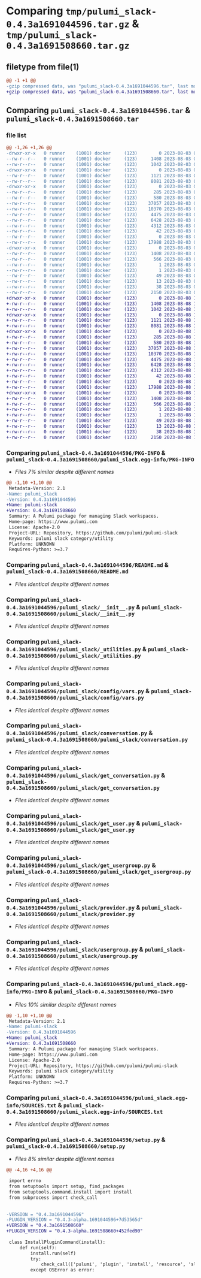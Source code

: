 # Comparing `tmp/pulumi_slack-0.4.3a1691044596.tar.gz` & `tmp/pulumi_slack-0.4.3a1691508660.tar.gz`

## filetype from file(1)

```diff
@@ -1 +1 @@
-gzip compressed data, was "pulumi_slack-0.4.3a1691044596.tar", last modified: Thu Aug  3 06:50:59 2023, max compression
+gzip compressed data, was "pulumi_slack-0.4.3a1691508660.tar", last modified: Tue Aug  8 15:35:55 2023, max compression
```

## Comparing `pulumi_slack-0.4.3a1691044596.tar` & `pulumi_slack-0.4.3a1691508660.tar`

### file list

```diff
@@ -1,26 +1,26 @@
-drwxr-xr-x   0 runner    (1001) docker     (123)        0 2023-08-03 06:50:59.193387 pulumi_slack-0.4.3a1691044596/
--rw-r--r--   0 runner    (1001) docker     (123)     1408 2023-08-03 06:50:59.193387 pulumi_slack-0.4.3a1691044596/PKG-INFO
--rw-r--r--   0 runner    (1001) docker     (123)     1042 2023-08-03 06:50:58.000000 pulumi_slack-0.4.3a1691044596/README.md
-drwxr-xr-x   0 runner    (1001) docker     (123)        0 2023-08-03 06:50:59.193387 pulumi_slack-0.4.3a1691044596/pulumi_slack/
--rw-r--r--   0 runner    (1001) docker     (123)     1121 2023-08-03 06:50:58.000000 pulumi_slack-0.4.3a1691044596/pulumi_slack/__init__.py
--rw-r--r--   0 runner    (1001) docker     (123)     8081 2023-08-03 06:50:58.000000 pulumi_slack-0.4.3a1691044596/pulumi_slack/_utilities.py
-drwxr-xr-x   0 runner    (1001) docker     (123)        0 2023-08-03 06:50:59.193387 pulumi_slack-0.4.3a1691044596/pulumi_slack/config/
--rw-r--r--   0 runner    (1001) docker     (123)      285 2023-08-03 06:50:58.000000 pulumi_slack-0.4.3a1691044596/pulumi_slack/config/__init__.py
--rw-r--r--   0 runner    (1001) docker     (123)      580 2023-08-03 06:50:58.000000 pulumi_slack-0.4.3a1691044596/pulumi_slack/config/vars.py
--rw-r--r--   0 runner    (1001) docker     (123)    37057 2023-08-03 06:50:58.000000 pulumi_slack-0.4.3a1691044596/pulumi_slack/conversation.py
--rw-r--r--   0 runner    (1001) docker     (123)    10370 2023-08-03 06:50:58.000000 pulumi_slack-0.4.3a1691044596/pulumi_slack/get_conversation.py
--rw-r--r--   0 runner    (1001) docker     (123)     4475 2023-08-03 06:50:58.000000 pulumi_slack-0.4.3a1691044596/pulumi_slack/get_user.py
--rw-r--r--   0 runner    (1001) docker     (123)     6428 2023-08-03 06:50:58.000000 pulumi_slack-0.4.3a1691044596/pulumi_slack/get_usergroup.py
--rw-r--r--   0 runner    (1001) docker     (123)     4312 2023-08-03 06:50:58.000000 pulumi_slack-0.4.3a1691044596/pulumi_slack/provider.py
--rw-r--r--   0 runner    (1001) docker     (123)       42 2023-08-03 06:50:58.000000 pulumi_slack-0.4.3a1691044596/pulumi_slack/pulumi-plugin.json
--rw-r--r--   0 runner    (1001) docker     (123)        0 2023-08-03 06:50:58.000000 pulumi_slack-0.4.3a1691044596/pulumi_slack/py.typed
--rw-r--r--   0 runner    (1001) docker     (123)    17988 2023-08-03 06:50:58.000000 pulumi_slack-0.4.3a1691044596/pulumi_slack/usergroup.py
-drwxr-xr-x   0 runner    (1001) docker     (123)        0 2023-08-03 06:50:59.193387 pulumi_slack-0.4.3a1691044596/pulumi_slack.egg-info/
--rw-r--r--   0 runner    (1001) docker     (123)     1408 2023-08-03 06:50:59.000000 pulumi_slack-0.4.3a1691044596/pulumi_slack.egg-info/PKG-INFO
--rw-r--r--   0 runner    (1001) docker     (123)      566 2023-08-03 06:50:59.000000 pulumi_slack-0.4.3a1691044596/pulumi_slack.egg-info/SOURCES.txt
--rw-r--r--   0 runner    (1001) docker     (123)        1 2023-08-03 06:50:59.000000 pulumi_slack-0.4.3a1691044596/pulumi_slack.egg-info/dependency_links.txt
--rw-r--r--   0 runner    (1001) docker     (123)        1 2023-08-03 06:50:59.000000 pulumi_slack-0.4.3a1691044596/pulumi_slack.egg-info/not-zip-safe
--rw-r--r--   0 runner    (1001) docker     (123)       49 2023-08-03 06:50:59.000000 pulumi_slack-0.4.3a1691044596/pulumi_slack.egg-info/requires.txt
--rw-r--r--   0 runner    (1001) docker     (123)       13 2023-08-03 06:50:59.000000 pulumi_slack-0.4.3a1691044596/pulumi_slack.egg-info/top_level.txt
--rw-r--r--   0 runner    (1001) docker     (123)       38 2023-08-03 06:50:59.193387 pulumi_slack-0.4.3a1691044596/setup.cfg
--rw-r--r--   0 runner    (1001) docker     (123)     2150 2023-08-03 06:50:58.000000 pulumi_slack-0.4.3a1691044596/setup.py
+drwxr-xr-x   0 runner    (1001) docker     (123)        0 2023-08-08 15:35:55.692458 pulumi_slack-0.4.3a1691508660/
+-rw-r--r--   0 runner    (1001) docker     (123)     1408 2023-08-08 15:35:55.692458 pulumi_slack-0.4.3a1691508660/PKG-INFO
+-rw-r--r--   0 runner    (1001) docker     (123)     1042 2023-08-08 15:35:55.000000 pulumi_slack-0.4.3a1691508660/README.md
+drwxr-xr-x   0 runner    (1001) docker     (123)        0 2023-08-08 15:35:55.692458 pulumi_slack-0.4.3a1691508660/pulumi_slack/
+-rw-r--r--   0 runner    (1001) docker     (123)     1121 2023-08-08 15:35:55.000000 pulumi_slack-0.4.3a1691508660/pulumi_slack/__init__.py
+-rw-r--r--   0 runner    (1001) docker     (123)     8081 2023-08-08 15:35:55.000000 pulumi_slack-0.4.3a1691508660/pulumi_slack/_utilities.py
+drwxr-xr-x   0 runner    (1001) docker     (123)        0 2023-08-08 15:35:55.692458 pulumi_slack-0.4.3a1691508660/pulumi_slack/config/
+-rw-r--r--   0 runner    (1001) docker     (123)      285 2023-08-08 15:35:55.000000 pulumi_slack-0.4.3a1691508660/pulumi_slack/config/__init__.py
+-rw-r--r--   0 runner    (1001) docker     (123)      580 2023-08-08 15:35:55.000000 pulumi_slack-0.4.3a1691508660/pulumi_slack/config/vars.py
+-rw-r--r--   0 runner    (1001) docker     (123)    37057 2023-08-08 15:35:55.000000 pulumi_slack-0.4.3a1691508660/pulumi_slack/conversation.py
+-rw-r--r--   0 runner    (1001) docker     (123)    10370 2023-08-08 15:35:55.000000 pulumi_slack-0.4.3a1691508660/pulumi_slack/get_conversation.py
+-rw-r--r--   0 runner    (1001) docker     (123)     4475 2023-08-08 15:35:55.000000 pulumi_slack-0.4.3a1691508660/pulumi_slack/get_user.py
+-rw-r--r--   0 runner    (1001) docker     (123)     6428 2023-08-08 15:35:55.000000 pulumi_slack-0.4.3a1691508660/pulumi_slack/get_usergroup.py
+-rw-r--r--   0 runner    (1001) docker     (123)     4312 2023-08-08 15:35:55.000000 pulumi_slack-0.4.3a1691508660/pulumi_slack/provider.py
+-rw-r--r--   0 runner    (1001) docker     (123)       42 2023-08-08 15:35:55.000000 pulumi_slack-0.4.3a1691508660/pulumi_slack/pulumi-plugin.json
+-rw-r--r--   0 runner    (1001) docker     (123)        0 2023-08-08 15:35:55.000000 pulumi_slack-0.4.3a1691508660/pulumi_slack/py.typed
+-rw-r--r--   0 runner    (1001) docker     (123)    17988 2023-08-08 15:35:55.000000 pulumi_slack-0.4.3a1691508660/pulumi_slack/usergroup.py
+drwxr-xr-x   0 runner    (1001) docker     (123)        0 2023-08-08 15:35:55.692458 pulumi_slack-0.4.3a1691508660/pulumi_slack.egg-info/
+-rw-r--r--   0 runner    (1001) docker     (123)     1408 2023-08-08 15:35:55.000000 pulumi_slack-0.4.3a1691508660/pulumi_slack.egg-info/PKG-INFO
+-rw-r--r--   0 runner    (1001) docker     (123)      566 2023-08-08 15:35:55.000000 pulumi_slack-0.4.3a1691508660/pulumi_slack.egg-info/SOURCES.txt
+-rw-r--r--   0 runner    (1001) docker     (123)        1 2023-08-08 15:35:55.000000 pulumi_slack-0.4.3a1691508660/pulumi_slack.egg-info/dependency_links.txt
+-rw-r--r--   0 runner    (1001) docker     (123)        1 2023-08-08 15:35:55.000000 pulumi_slack-0.4.3a1691508660/pulumi_slack.egg-info/not-zip-safe
+-rw-r--r--   0 runner    (1001) docker     (123)       49 2023-08-08 15:35:55.000000 pulumi_slack-0.4.3a1691508660/pulumi_slack.egg-info/requires.txt
+-rw-r--r--   0 runner    (1001) docker     (123)       13 2023-08-08 15:35:55.000000 pulumi_slack-0.4.3a1691508660/pulumi_slack.egg-info/top_level.txt
+-rw-r--r--   0 runner    (1001) docker     (123)       38 2023-08-08 15:35:55.692458 pulumi_slack-0.4.3a1691508660/setup.cfg
+-rw-r--r--   0 runner    (1001) docker     (123)     2150 2023-08-08 15:35:55.000000 pulumi_slack-0.4.3a1691508660/setup.py
```

### Comparing `pulumi_slack-0.4.3a1691044596/PKG-INFO` & `pulumi_slack-0.4.3a1691508660/pulumi_slack.egg-info/PKG-INFO`

 * *Files 7% similar despite different names*

```diff
@@ -1,10 +1,10 @@
 Metadata-Version: 2.1
-Name: pulumi_slack
-Version: 0.4.3a1691044596
+Name: pulumi-slack
+Version: 0.4.3a1691508660
 Summary: A Pulumi package for managing Slack workspaces.
 Home-page: https://www.pulumi.com
 License: Apache-2.0
 Project-URL: Repository, https://github.com/pulumi/pulumi-slack
 Keywords: pulumi slack category/utility
 Platform: UNKNOWN
 Requires-Python: >=3.7
```

### Comparing `pulumi_slack-0.4.3a1691044596/README.md` & `pulumi_slack-0.4.3a1691508660/README.md`

 * *Files identical despite different names*

### Comparing `pulumi_slack-0.4.3a1691044596/pulumi_slack/__init__.py` & `pulumi_slack-0.4.3a1691508660/pulumi_slack/__init__.py`

 * *Files identical despite different names*

### Comparing `pulumi_slack-0.4.3a1691044596/pulumi_slack/_utilities.py` & `pulumi_slack-0.4.3a1691508660/pulumi_slack/_utilities.py`

 * *Files identical despite different names*

### Comparing `pulumi_slack-0.4.3a1691044596/pulumi_slack/config/vars.py` & `pulumi_slack-0.4.3a1691508660/pulumi_slack/config/vars.py`

 * *Files identical despite different names*

### Comparing `pulumi_slack-0.4.3a1691044596/pulumi_slack/conversation.py` & `pulumi_slack-0.4.3a1691508660/pulumi_slack/conversation.py`

 * *Files identical despite different names*

### Comparing `pulumi_slack-0.4.3a1691044596/pulumi_slack/get_conversation.py` & `pulumi_slack-0.4.3a1691508660/pulumi_slack/get_conversation.py`

 * *Files identical despite different names*

### Comparing `pulumi_slack-0.4.3a1691044596/pulumi_slack/get_user.py` & `pulumi_slack-0.4.3a1691508660/pulumi_slack/get_user.py`

 * *Files identical despite different names*

### Comparing `pulumi_slack-0.4.3a1691044596/pulumi_slack/get_usergroup.py` & `pulumi_slack-0.4.3a1691508660/pulumi_slack/get_usergroup.py`

 * *Files identical despite different names*

### Comparing `pulumi_slack-0.4.3a1691044596/pulumi_slack/provider.py` & `pulumi_slack-0.4.3a1691508660/pulumi_slack/provider.py`

 * *Files identical despite different names*

### Comparing `pulumi_slack-0.4.3a1691044596/pulumi_slack/usergroup.py` & `pulumi_slack-0.4.3a1691508660/pulumi_slack/usergroup.py`

 * *Files identical despite different names*

### Comparing `pulumi_slack-0.4.3a1691044596/pulumi_slack.egg-info/PKG-INFO` & `pulumi_slack-0.4.3a1691508660/PKG-INFO`

 * *Files 10% similar despite different names*

```diff
@@ -1,10 +1,10 @@
 Metadata-Version: 2.1
-Name: pulumi-slack
-Version: 0.4.3a1691044596
+Name: pulumi_slack
+Version: 0.4.3a1691508660
 Summary: A Pulumi package for managing Slack workspaces.
 Home-page: https://www.pulumi.com
 License: Apache-2.0
 Project-URL: Repository, https://github.com/pulumi/pulumi-slack
 Keywords: pulumi slack category/utility
 Platform: UNKNOWN
 Requires-Python: >=3.7
```

### Comparing `pulumi_slack-0.4.3a1691044596/pulumi_slack.egg-info/SOURCES.txt` & `pulumi_slack-0.4.3a1691508660/pulumi_slack.egg-info/SOURCES.txt`

 * *Files identical despite different names*

### Comparing `pulumi_slack-0.4.3a1691044596/setup.py` & `pulumi_slack-0.4.3a1691508660/setup.py`

 * *Files 8% similar despite different names*

```diff
@@ -4,16 +4,16 @@
 
 import errno
 from setuptools import setup, find_packages
 from setuptools.command.install import install
 from subprocess import check_call
 
 
-VERSION = "0.4.3a1691044596"
-PLUGIN_VERSION = "0.4.3-alpha.1691044596+7d53565d"
+VERSION = "0.4.3a1691508660"
+PLUGIN_VERSION = "0.4.3-alpha.1691508660+452fed90"
 
 class InstallPluginCommand(install):
     def run(self):
         install.run(self)
         try:
             check_call(['pulumi', 'plugin', 'install', 'resource', 'slack', PLUGIN_VERSION])
         except OSError as error:
```

